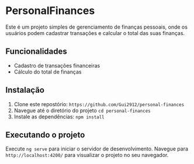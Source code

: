 # PersonalFinances

Este é um projeto simples de gerenciamento de finanças pessoais, onde os usuários podem cadastrar transações e calcular o total das suas finanças.

## Funcionalidades

- Cadastro de transações financeiras
- Cálculo do total de finanças

## Instalação

1. Clone este repostório: `https://github.com/Gui2912/personal-finances` 
2. Navegue até o diretório do projeto `cd personal-finances`
3. Instale as dependências: `npm install`

## Executando o projeto

Execute `ng serve` para iniciar o servidor de desenvolvimento. Navegue para `http://localhost:4200/` para visualizar o projeto no seu navegador.